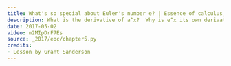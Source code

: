 ```yaml
---
title: What's so special about Euler's number e? | Essence of calculus, chapter 5
description: What is the derivative of a^x?  Why is e^x its own derivative?  This video shows how to think about the rule for differentiating exponential functions.
date: 2017-05-02
video: m2MIpDrF7Es
source: _2017/eoc/chapter5.py
credits:
- Lesson by Grant Sanderson
---
```

